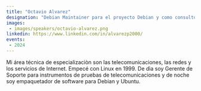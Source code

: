 ```yaml
---
title: "Octavio Alvarez"
designation: "Debian Maintainer para el proyecto Debian y como consultor"
images:
 - images/speakers/octavio-alvarez.png
linkedin: https://www.linkedin.com/in/alvarezp2000/
events:
 - 2024
---
```


Mi área técnica de especializaciòn son las telecomunicaciones, las redes y los servicios de Internet. Empecé con Linux en 1999. De dìa soy Gerente de Soporte para instrumentos de pruebas de telecomunicaciones y de noche soy empaquetador de software para Debian y Ubuntu.
